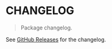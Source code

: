 # CHANGELOG

> Package changelog.

See [GitHub Releases](https://github.com/stdlib-js/utils-for-each/releases) for the changelog.